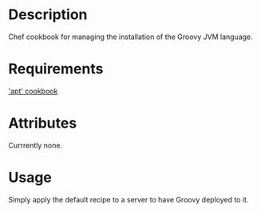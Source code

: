 Description
===========

Chef cookbook for managing the installation of the Groovy JVM language.

Requirements
============

 ['apt' cookbook](https://github.com/opscode-cookbooks/apt)

Attributes
==========

Currrently none.

Usage
=====

Simply apply the default recipe to a server to have Groovy deployed to it. 

